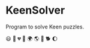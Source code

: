 # KeenSolver

Program to solve Keen puzzles. 




:smiley:
:purple_heart:
:broken_heart:
:blowfish:
:earth_africa:
:earth_americas:
:dog:
:dog2:
:waxing_gibbous_moon:

